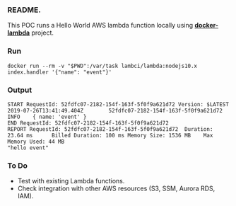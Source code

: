 ### README.

This POC runs a Hello World AWS lambda function locally using **[docker-lambda](https://github.com/lambci/docker-lambda)** project.

### Run

```
docker run --rm -v "$PWD":/var/task lambci/lambda:nodejs10.x index.handler '{"name": "event"}'
```

### Output

```
START RequestId: 52fdfc07-2182-154f-163f-5f0f9a621d72 Version: $LATEST
2019-07-26T13:41:49.404Z        52fdfc07-2182-154f-163f-5f0f9a621d72    INFO    { name: 'event' }
END RequestId: 52fdfc07-2182-154f-163f-5f0f9a621d72
REPORT RequestId: 52fdfc07-2182-154f-163f-5f0f9a621d72  Duration: 23.64 ms      Billed Duration: 100 ms Memory Size: 1536 MB    Max Memory Used: 44 MB
"hello event"
```

### To Do

- Test with existing Lambda functions.
- Check integration with other AWS resources (S3, SSM, Aurora RDS, IAM).
